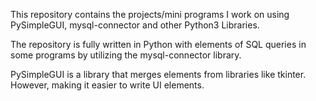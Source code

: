 This repository contains the projects/mini programs I work on using PySimpleGUI, mysql-connector and other Python3 Libraries.

The repository is fully written in Python with elements of SQL queries in some programs by utilizing the mysql-connector library.

PySimpleGUI is a library that merges elements from libraries like tkinter. However, making it easier to write UI elements.
